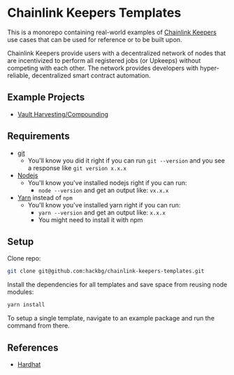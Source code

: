 # Chainlink Keepers Templates

This is a monorepo containing real-world examples of [Chainlink Keepers](https://docs.chain.link/docs/chainlink-keepers/introduction/) use cases that can be used for reference or to be built upon.

Chainlink Keepers provide users with a decentralized network of nodes that are incentivized to perform all registered jobs (or Upkeeps) without competing with each other. The network provides developers with hyper-reliable, decentralized smart contract automation.

## Example Projects

- [Vault Harvesting/Compounding](/packages/harvester/)

## Requirements

- [git](https://git-scm.com/book/en/v2/Getting-Started-Installing-Git)
  - You'll know you did it right if you can run `git --version` and you see a response like `git version x.x.x`
- [Nodejs](https://nodejs.org/en/)
  - You'll know you've installed nodejs right if you can run:
    - `node --version` and get an output like: `vx.x.x`
- [Yarn](https://classic.yarnpkg.com/lang/en/docs/install/) instead of `npm`
  - You'll know you've installed yarn right if you can run:
    - `yarn --version` and get an output like: `x.x.x`
    - You might need to install it with npm

## Setup

Clone repo:

```bash
git clone git@github.com:hackbg/chainlink-keepers-templates.git
```

Install the dependencies for all templates and save space from reusing node modules:

```bash
yarn install
```

To setup a single template, navigate to an example package and run the command from there.

## References

- [Hardhat](https://hardhat.org/getting-started/)
